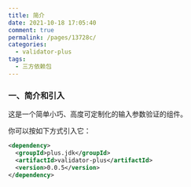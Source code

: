 ```yaml
---
title: 简介
date: 2021-10-18 17:05:40
comment: true
permalink: /pages/13728c/
categories:
  - validator-plus
tags:
  - 三方依赖包
---
```


### 一、简介和引入

这是一个简单小巧、高度可定制化的输入参数验证的组件。

你可以按如下方式引入它：

```xml
<dependency>
  <groupId>plus.jdk</groupId>
  <artifactId>validator-plus</artifactId>
  <version>0.0.5</version>
</dependency>
```


